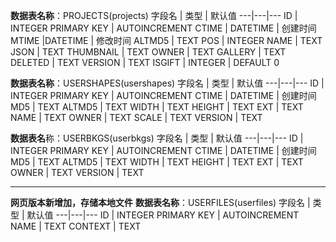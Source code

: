 **数据表名称**：PROJECTS(projects)
字段名 | 类型 | 默认值
---|---|---
ID | INTEGER PRIMARY KEY | AUTOINCREMENT
CTIME | DATETIME  | 创建时间
MTIME |DATETIME  | 修改时间
ALTMD5 | TEXT
POS | INTEGER
NAME | TEXT
JSON | TEXT
THUMBNAIL | TEXT
OWNER | TEXT
GALLERY | TEXT
DELETED | TEXT
VERSION | TEXT
ISGIFT | INTEGER  | DEFAULT 0

**数据表名称**：USERSHAPES(usershapes)
字段名 | 类型 | 默认值
---|---|---
ID | INTEGER PRIMARY KEY | AUTOINCREMENT
CTIME | DATETIME | 创建时间
MD5 | TEXT
ALTMD5 | TEXT
WIDTH | TEXT
HEIGHT | TEXT
EXT | TEXT
NAME | TEXT
OWNER | TEXT
SCALE | TEXT
VERSION | TEXT

**数据表名**称：USERBKGS(userbkgs)
字段名 | 类型 | 默认值
---|---|---
ID  | INTEGER PRIMARY KEY | AUTOINCREMENT
CTIME  | DATETIME | 创建时间
MD5  | TEXT
ALTMD5  | TEXT
WIDTH  | TEXT
HEIGHT  | TEXT
EXT  | TEXT
OWNER  | TEXT
VERSION  | TEXT


---
**网页版本新增加，存储本地文件** 
**数据表名称**：USERFILES(userfiles)
字段名 | 类型 | 默认值
---|---|---
ID  | INTEGER PRIMARY KEY | AUTOINCREMENT
NAME  | TEXT
CONTEXT  | TEXT